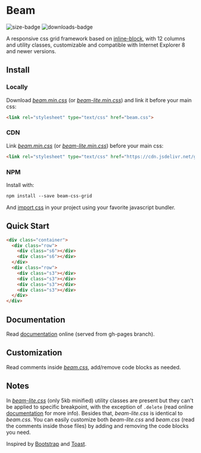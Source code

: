 # Beam

![size-badge](https://img.shields.io/github/size/pldg/beam/beam-lite.min.css.svg)
![downloads-badge](https://img.shields.io/npm/dt/beam-css-grid.svg)

A responsive css grid framework based on [inline-block](https://www.w3schools.com/css/css_inline-block.asp), with 12 columns and utility classes, customizable and compatible with Internet Explorer 8 and newer versions.

## Install

### Locally

Download [*beam.min.css*](./beam.min.css) (or [*beam-lite.min.css*](./beam-lite.min.css)) and link it before your main css:

```html
<link rel="stylesheet" type="text/css" href="beam.css">
```

### CDN

Link [*beam.min.css*](https://cdn.jsdelivr.net/gh/pldg/beam/beam.min.css) (or [*beam-lite.min.css*](https://cdn.jsdelivr.net/gh/pldg/beam/beam-lite.min.css)) before your main css:

```html
<link rel="stylesheet" type="text/css" href="https://cdn.jsdelivr.net/gh/pldg/beam/beam.min.css">
```

### NPM

Install with:

```txt
npm install --save beam-css-grid
```

And [import css](https://github.com/pldg/learn-webpack/tree/master/load-css) in your project using your favorite javascript bundler.

## Quick Start

```html
<div class="container">
  <div class="row">
    <div class="s6"></div>
    <div class="s6"></div>
  </div>
  <div class="row">
    <div class="s3"></div>
    <div class="s3"></div>
    <div class="s3"></div>
    <div class="s3"></div>
  </div>
</div>
```

## Documentation

Read [documentation](https://pldg.github.io/beam/) online (served from gh-pages branch).

## Customization

Read comments inside [*beam.css*](./beam.css), add/remove code blocks as needed.

## Notes

In [*beam-lite.css*](beam-lite.css) (only 5kb minified) utility classes are present but they can't be applied to specific breakpoint, with the exception of `.delete` (read online [documentation](https://pldg.github.io/beam/#utility-classes) for more info). Besides that, *beam-lite.css* is identical to *beam.css*. You can easily customize both *beam-lite.css* and *beam.css* (read the comments inside those files) by adding and removing the code blocks you need.

Inspired by [Bootstrap](https://github.com/twbs/bootstrap) and [Toast](https://github.com/daneden/Toast).
